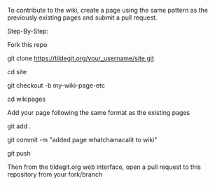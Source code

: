 To contribute to the wiki, create a page using the same pattern as the previously existing pages and submit a pull request.

Step-By-Step:

Fork this repo

git clone https://tildegit.org/your_username/site.git

cd site

git checkout -b my-wiki-page-etc

cd wikipages

Add your page following the same format as the existing pages

git add .

git commit -m "added page whatchamacalit to wiki"

git push

Then from the tildegit.org web interface, open a pull request to this repository from your fork/branch
